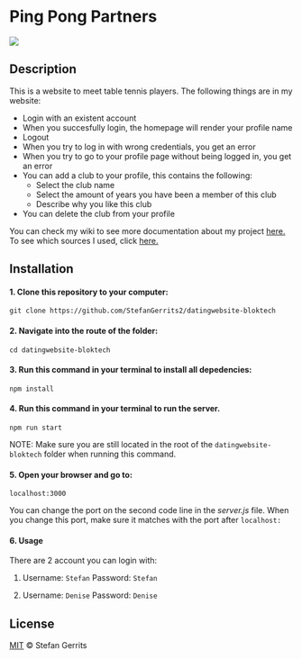 # Ping Pong Partners 

![](http://i66.tinypic.com/2i77rr8.jpg)

## Description

This is a website to meet table tennis players. The following things are in my website:

* Login with an existent account
* When you succesfully login, the homepage will render your profile name
* Logout
* When you try to log in with wrong credentials, you get an error
* When you try to go to your profile page without being logged in, you get an error
* You can add a club to your profile, this contains the following:
  * Select the club name
  * Select the amount of years you have been a member of this club
  * Describe why you like this club
* You can delete the club from your profile

You can check my wiki to see more documentation about my project [here.](https://github.com/StefanGerrits2/datingwebsite-bloktech/wiki)
To see which sources I used, click [here.](https://github.com/StefanGerrits2/datingwebsite-bloktech/wiki/2.1-Sources-used)

## Installation

#### 1. Clone this repository to your computer:

```
git clone https://github.com/StefanGerrits2/datingwebsite-bloktech
```

#### 2. Navigate into the route of the folder:

```
cd datingwebsite-bloktech
```

#### 3. Run this command in your terminal to install all depedencies:

```
npm install
```

#### 4. Run this command in your terminal to run the server.

```
npm run start
```

NOTE: Make sure you are still located in the root of the `datingwebsite-bloktech` folder when running this command.

#### 5. Open your browser and go to:

`localhost:3000`

You can change the port on the second code line in the *server.js* file. When you change this port, make sure it matches with the port after `localhost:`

#### 6. Usage

There are 2 account you can login with:

1. Username: `Stefan`
Password: `Stefan`

2. Username: `Denise`
Password: `Denise`

## License

[MIT](https://github.com/StefanGerrits2/datingwebsite-bloktech/blob/master/LICENSE.txt) © Stefan Gerrits
